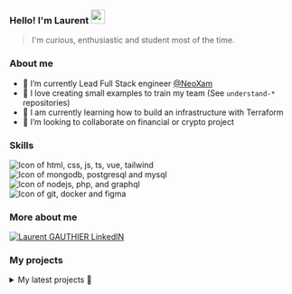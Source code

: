 ### Hello! I'm Laurent <img src="https://media.giphy.com/media/hvRJCLFzcasrR4ia7z/giphy.gif" width="25px">



> I'm curious, enthusiastic and student most of the time.

### About me

- 🔭 I’m currently Lead Full Stack engineer <a href="https://www.neoxam.com/"> @NeoXam</a>
- 💌 I love creating small examples to train my team (See `understand-*` repositories)
- 🌱 I am currently learning how to build an infrastructure with Terraform
- 👾 I’m looking to collaborate on financial or crypto project


### Skills
<div>
  <img src="https://skillicons.dev/icons?i=html,css,js,ts,vue,tailwind" alt="Icon of html, css, js, ts, vue, tailwind">
</div>
<div>
  <img src="https://skillicons.dev/icons?i=postgresql,mongodb,mysql" alt="Icon of mongodb, postgresql and mysql">
</div>
<div>
  <img src="https://skillicons.dev/icons?i=nodejs,php,py,graphql" alt="Icon of nodejs, php, and graphql">
</div>
<div>
  <img src="https://skillicons.dev/icons?i=git,docker,figma" alt="Icon of git, docker and figma">
</div>

### More about me
 <a href="https://www.linkedin.com/in/lga1/">
  <img src="https://skillicons.dev/icons?i=linkedin" alt="Laurent GAUTHIER LinkedIN" />
 </a>
 
 ### My projects
 
 <details>
  <summary>My latest projects 👾</summary>
- [lgauthier1/dotfiles](https://github.com/lgauthier1/dotfiles) - My personnal dotfiles to setup quickly a laptop
- [lgauthier1/understand-docker](https://github.com/lgauthier1/understand-docker) - Docker tutorial for my backend team
- [lgauthier1/understand-express-with-middleware-and-web-proxy](https://github.com/lgauthier1/understand-express-with-middleware-and-web-proxy) - Express middleware chaining and web proxy usage for my backend team
</details>
